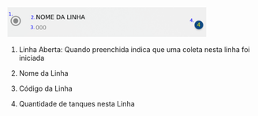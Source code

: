 <img src="https://raw.githubusercontent.com/HES-Informatica/ColetaLeiteDocs/main/img/descricao_linha.png" width="80%" />

1. Linha Aberta: Quando preenchida indica que uma coleta nesta linha foi iniciada
  
2. Nome da Linha
  
3. Código da Linha
  
4. Quantidade de tanques nesta Linha